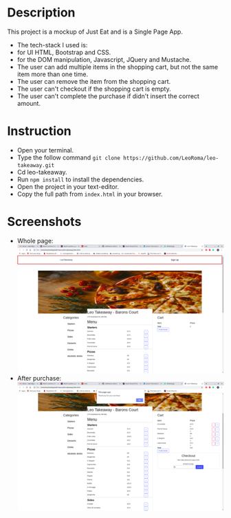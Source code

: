 # Description

This project is a mockup of Just Eat and is a Single Page App.
- The tech-stack I used is: 
- for UI HTML, Bootstrap and CSS.
- for the DOM manipulation, Javascript, JQuery and Mustache.
- The user can add multiple items in the shopping cart, but not the same item more than one time.
- The user can remove the item from the shopping cart.
- The user can't checkout if the shopping cart is empty.
- The user can't complete the purchase if didn't insert the correct amount.

# Instruction

- Open your terminal.
- Type the follow command `git clone https://github.com/LeoRoma/leo-takeaway.git`
- Cd leo-takeaway.
- Run `npm install` to install the dependencies.
- Open the project in your text-editor.
- Copy the full path from `index.html` in your browser.

# Screenshots
- Whole page:
![Image screenshot](./screenshots/leotakeaway.png)
- After purchase:
![Image screenshot](./screenshots/takeawaypurchase.png)